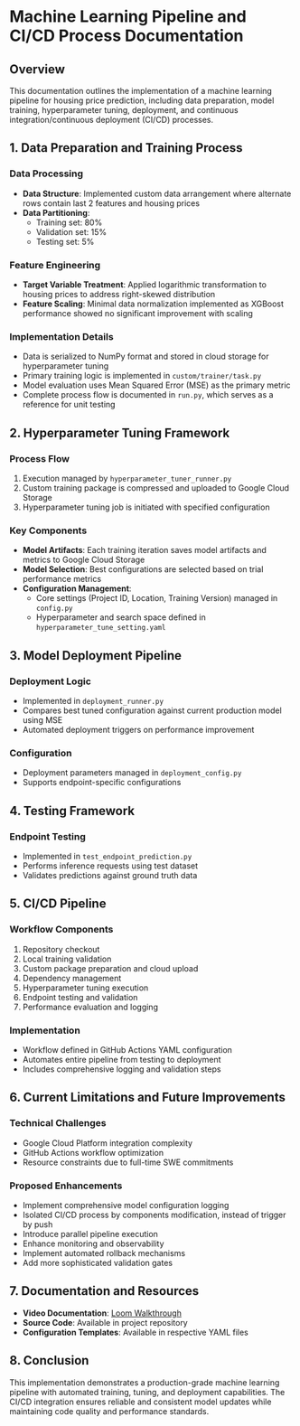 # Machine Learning Pipeline and CI/CD Process Documentation

## Overview
This documentation outlines the implementation of a machine learning pipeline for housing price prediction, including data preparation, model training, hyperparameter tuning, deployment, and continuous integration/continuous deployment (CI/CD) processes.

## 1. Data Preparation and Training Process

### Data Processing
- **Data Structure**: Implemented custom data arrangement where alternate rows contain last 2 features and housing prices
- **Data Partitioning**: 
  - Training set: 80%
  - Validation set: 15%
  - Testing set: 5%

### Feature Engineering
- **Target Variable Treatment**: Applied logarithmic transformation to housing prices to address right-skewed distribution
- **Feature Scaling**: Minimal data normalization implemented as XGBoost performance showed no significant improvement with scaling

### Implementation Details
- Data is serialized to NumPy format and stored in cloud storage for hyperparameter tuning
- Primary training logic is implemented in `custom/trainer/task.py`
- Model evaluation uses Mean Squared Error (MSE) as the primary metric
- Complete process flow is documented in `run.py`, which serves as a reference for unit testing

## 2. Hyperparameter Tuning Framework

### Process Flow
1. Execution managed by `hyperparameter_tuner_runner.py`
2. Custom training package is compressed and uploaded to Google Cloud Storage
3. Hyperparameter tuning job is initiated with specified configuration

### Key Components
- **Model Artifacts**: Each training iteration saves model artifacts and metrics to Google Cloud Storage
- **Model Selection**: Best configurations are selected based on trial performance metrics
- **Configuration Management**:
  - Core settings (Project ID, Location, Training Version) managed in `config.py`
  - Hyperparameter and search space defined in `hyperparameter_tune_setting.yaml`

## 3. Model Deployment Pipeline

### Deployment Logic
- Implemented in `deployment_runner.py`
- Compares best tuned configuration against current production model using MSE
- Automated deployment triggers on performance improvement

### Configuration
- Deployment parameters managed in `deployment_config.py`
- Supports endpoint-specific configurations

## 4. Testing Framework

### Endpoint Testing
- Implemented in `test_endpoint_prediction.py`
- Performs inference requests using test dataset
- Validates predictions against ground truth data

## 5. CI/CD Pipeline

### Workflow Components
1. Repository checkout
2. Local training validation
3. Custom package preparation and cloud upload
4. Dependency management
5. Hyperparameter tuning execution
6. Endpoint testing and validation
7. Performance evaluation and logging

### Implementation
- Workflow defined in GitHub Actions YAML configuration
- Automates entire pipeline from testing to deployment
- Includes comprehensive logging and validation steps

## 6. Current Limitations and Future Improvements

### Technical Challenges
- Google Cloud Platform integration complexity
- GitHub Actions workflow optimization
- Resource constraints due to full-time SWE commitments

### Proposed Enhancements
- Implement comprehensive model configuration logging
- Isolated CI/CD process by components modification, instead of trigger by push
- Introduce parallel pipeline execution
- Enhance monitoring and observability
- Implement automated rollback mechanisms
- Add more sophisticated validation gates

## 7. Documentation and Resources
- **Video Documentation**: [Loom Walkthrough](https://www.loom.com/share/59c870995a6b4f54800e567787fb75f2)
- **Source Code**: Available in project repository
- **Configuration Templates**: Available in respective YAML files

## 8. Conclusion
This implementation demonstrates a production-grade machine learning pipeline with automated training, tuning, and deployment capabilities. The CI/CD integration ensures reliable and consistent model updates while maintaining code quality and performance standards.
